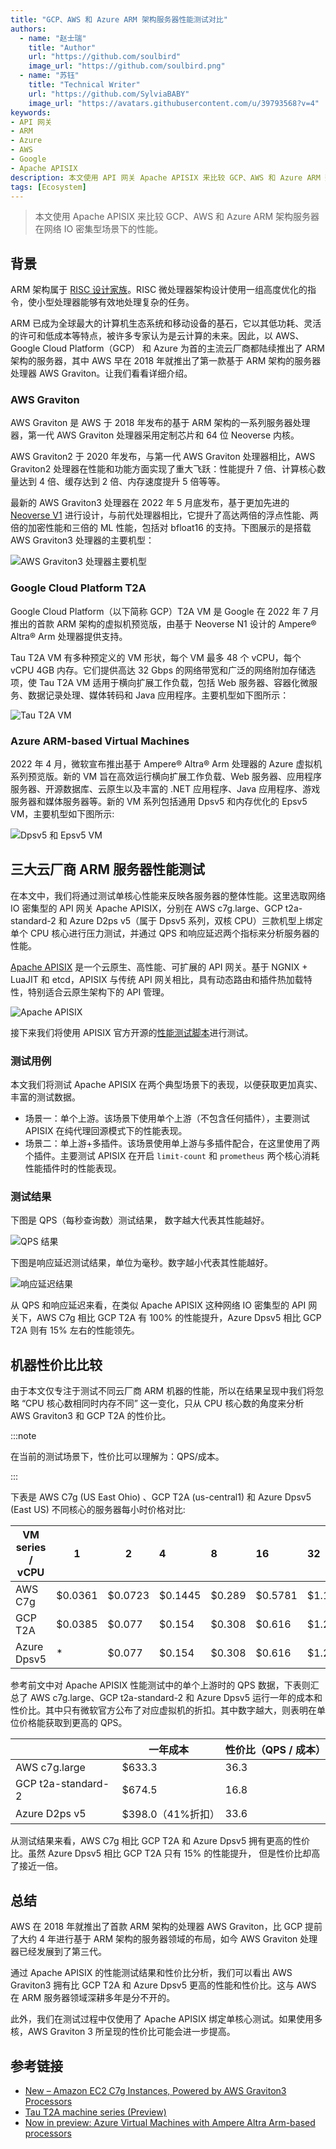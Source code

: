 ```yaml
---
title: "GCP、AWS 和 Azure ARM 架构服务器性能测试对比"
authors:
  - name: "赵士瑞"
    title: "Author"
    url: "https://github.com/soulbird"
    image_url: "https://github.com/soulbird.png"
  - name: "苏钰"
    title: "Technical Writer"
    url: "https://github.com/SylviaBABY"
    image_url: "https://avatars.githubusercontent.com/u/39793568?v=4"
keywords: 
- API 网关
- ARM
- Azure
- AWS
- Google
- Apache APISIX
description: 本文使用 API 网关 Apache APISIX 来比较 GCP、AWS 和 Azure ARM 架构服务器在网络 IO 密集型场景下的性能。
tags: [Ecosystem]
---
```


> 本文使用 Apache APISIX 来比较 GCP、AWS 和 Azure ARM 架构服务器在网络 IO 密集型场景下的性能。

<!--truncate-->

## 背景

ARM 架构属于 [RISC 设计家族](https://en.wikipedia.org/wiki/Reduced_instruction_set_computer)。RISC 微处理器架构设计使用一组高度优化的指令，使小型处理器能够有效地处理复杂的任务。

ARM 已成为全球最大的计算机生态系统和移动设备的基石，它以其低功耗、灵活的许可和低成本等特点，被许多专家认为是云计算的未来。因此，以 AWS、Google Cloud Platform（GCP） 和 Azure 为首的主流云厂商都陆续推出了 ARM 架构的服务器，其中 AWS 早在 2018 年就推出了第一款基于 ARM 架构的服务器处理器 AWS Graviton。让我们看看详细介绍。

### AWS Graviton

AWS Graviton 是 AWS 于 2018 年发布的基于 ARM 架构的一系列服务器处理器，第一代 AWS Graviton 处理器采用定制芯片和 64 位 Neoverse 内核。

AWS Graviton2 于 2020 年发布，与第一代 AWS Graviton 处理器相比，AWS Graviton2 处理器在性能和功能方面实现了重大飞跃：性能提升 7 倍、计算核心数量达到 4 倍、缓存达到 2 倍、内存速度提升 5 倍等等。

最新的 AWS Graviton3 处理器在 2022 年 5 月底发布，基于更加先进的 [Neoverse V1](https://www.arm.com/zh-TW/products/silicon-ip-cpu/neoverse/neoverse-v1) 进行设计，与前代处理器相比，它提升了高达两倍的浮点性能、两倍的加密性能和三倍的 ML 性能，包括对 bfloat16 的支持。下图展示的是搭载 AWS Graviton3 处理器的主要机型：

![AWS Graviton3 处理器主要机型](https://static.apiseven.com/2022/blog/0812/1.png)

### Google Cloud Platform T2A

Google Cloud Platform（以下简称 GCP）T2A VM 是 Google 在 2022 年 7 月推出的首款 ARM 架构的虚拟机预览版，由基于 Neoverse N1 设计的 Ampere® Altra® Arm 处理器提供支持。

Tau T2A VM 有多种预定义的 VM 形状，每个 VM 最多 48 个 vCPU，每个 vCPU 4GB 内存。它们提供高达 32 Gbps 的网络带宽和广泛的网络附加存储选项，使 Tau T2A VM 适用于横向扩展工作负载，包括 Web 服务器、容器化微服务、数据记录处理、媒体转码和 Java 应用程序。主要机型如下图所示：

![Tau T2A VM](https://static.apiseven.com/2022/blog/0812/2.png)

### Azure ARM-based Virtual Machines

2022 年 4 月，微软宣布推出基于 Ampere® Altra® Arm 处理器的 Azure 虚拟机系列预览版。新的 VM 旨在高效运行横向扩展工作负载、Web 服务器、应用程序服务器、开源数据库、云原生以及丰富的 .NET 应用程序、Java 应用程序、游戏服务器和媒体服务器等。新的 VM 系列包括通用 Dpsv5 和内存优化的 Epsv5 VM，主要机型如下图所示:

![Dpsv5 和 Epsv5 VM](https://static.apiseven.com/2022/blog/0812/3.png)

## 三大云厂商 ARM 服务器性能测试

在本文中，我们将通过测试单核心性能来反映各服务器的整体性能。这里选取网络 IO 密集型的 API 网关 Apache APISIX，分别在 AWS c7g.large、GCP t2a-standard-2 和 Azure D2ps v5（属于 Dpsv5 系列，双核 CPU）三款机型上绑定单个 CPU 核心进行压力测试，并通过 QPS 和响应延迟两个指标来分析服务器的性能。

[Apache APISIX](https://github.com/apache/apisix) 是一个云原生、高性能、可扩展的 API 网关。基于 NGNIX + LuaJIT 和 etcd，APISIX 与传统 API 网关相比，具有动态路由和插件热加载特性，特别适合云原生架构下的 API 管理。

![Apache APISIX](https://static.apiseven.com/2022/blog/0812/4.png)

接下来我们将使用 APISIX 官方开源的[性能测试脚本](https://github.com/apache/apisix/blob/master/benchmark/run.sh)进行测试。

### 测试用例

本文我们将测试 Apache APISIX 在两个典型场景下的表现，以便获取更加真实、丰富的测试数据。

- 场景一：单个上游。该场景下使用单个上游（不包含任何插件），主要测试 APISIX 在纯代理回源模式下的性能表现。
- 场景二：单上游+多插件。该场景使用单上游与多插件配合，在这里使用了两个插件。主要测试 APISIX 在开启 `limit-count` 和 `prometheus` 两个核心消耗性能插件时的性能表现。

### 测试结果

下图是 QPS（每秒查询数）测试结果， 数字越大代表其性能越好。

![QPS 结果](https://static.apiseven.com/2022/blog/0812/5.png)

下图是响应延迟测试结果，单位为毫秒。数字越小代表其性能越好。

![响应延迟结果](https://static.apiseven.com/2022/blog/0812/6.png)

从 QPS 和响应延迟来看，在类似 Apache APISIX 这种网络 IO 密集型的 API 网关下，AWS C7g 相比 GCP T2A 有 100% 的性能提升，Azure Dpsv5 相比 GCP T2A 则有 15% 左右的性能领先。

## 机器性价比比较

由于本文仅专注于测试不同云厂商 ARM 机器的性能，所以在结果呈现中我们将忽略 “CPU 核心数相同时内存不同” 这一变化，只从 CPU 核心数的角度来分析 AWS Graviton3 和 GCP T2A 的性价比。

:::note

在当前的测试场景下，性价比可以理解为：QPS/成本。

:::

下表是 AWS C7g (US East Ohio) 、GCP T2A (us-central1) 和 Azure Dpsv5 (East US) 不同核心的服务器每小时价格对比:

| VM series / vCPU | 1       | 2       | 4       | 8      | 16      | 32      | 64      |
|------------------|---------|---------|:--------|:-------|:--------|:--------|:--------|
| AWS C7g          | $0.0361 | $0.0723 | $0.1445 | $0.289 | $0.5781 | $1.1562 | $1.7342 |
| GCP T2A          | $0.0385 | $0.077  | $0.154  | $0.308 | $0.616  | $1.232  | $1.848  |
| Azure Dpsv5      | *       | $0.077  | $0.154  | $0.308 | $0.616  | $1.232  | $1.848  |

参考前文中对 Apache APISIX 性能测试中的单个上游时的 QPS 数据，下表则汇总了 AWS c7g.large、GCP t2a-standard-2 和 Azure Dpsv5 运行一年的成本和性价比。其中只有微软官方公布了对应虚拟机的折扣。其中数字越大，则表明在单位价格能获取到更高的 QPS。

|                    | 一年成本         | 性价比（QPS / 成本） |
|--------------------|-----------------|--------------------|
| AWS c7g.large      | $633.3          | 36.3               |
| GCP t2a-standard-2 | $674.5          | 16.8               |
| Azure D2ps v5      | $398.0（41%折扣） | 33.6               |

从测试结果来看，AWS C7g 相比 GCP T2A 和 Azure Dpsv5 拥有更高的性价比。虽然 Azure Dpsv5 相比 GCP T2A 只有 15% 的性能提升， 但是性价比却高了接近一倍。

## 总结

AWS 在 2018 年就推出了首款 ARM 架构的处理器 AWS Graviton，比 GCP 提前了大约 4 年进行基于 ARM 架构的服务器领域的布局，如今 AWS Graviton 处理器已经发展到了第三代。

通过 Apache APISIX 的性能测试结果和性价比分析，我们可以看出 AWS Graviton3 拥有比 GCP T2A 和 Azure Dpsv5 更高的性能和性价比。这与 AWS 在 ARM 服务器领域深耕多年是分不开的。

此外，我们在测试过程中仅使用了 Apache APISIX 绑定单核心测试。如果使用多核，AWS Graviton 3 所呈现的性价比可能会进一步提高。

## 参考链接

- [New – Amazon EC2 C7g Instances, Powered by AWS Graviton3 Processors](https://aws.amazon.com/cn/blogs/aws/new-amazon-ec2-c7g-instances-powered-by-aws-graviton3-processors/)
- [Tau T2A machine series (Preview)](https://cloud.google.com/compute/docs/general-purpose-machines#t2a_machines)
- [Now in preview: Azure Virtual Machines with Ampere Altra Arm-based processors](https://azure.microsoft.com/en-us/blog/now-in-preview-azure-virtual-machines-with-ampere-altra-armbased-processors/)
